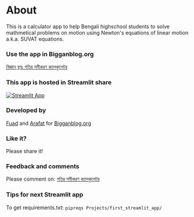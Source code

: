 # About
This is a calculator app to help Bengali highschool students to solve mathmetical problems on motion using Newton's equations of linear motion a.k.a. SUVAT equations.

### Use the app in Bigganblog.org
[বিজ্ঞান ব্লগঃ গতির সমীকরণ ক্যালকুলেটর](https://bigganblog.org/2021/03/গতির-সমীকরণ/)

### This app is hosted in Streamlit share 
[![Streamlit App](https://static.streamlit.io/badges/streamlit_badge_black_white.svg)](https://share.streamlit.io/acarafat/newton_calculator/main/newton_calc_app_v0.1.py/)

### Developed by 
[Fuad](https://bigganblog.org/author/koutuholi/) and [Arafat](https://bigganblog.org/author/arafat/) for [Bigganblog.org](https://bigganblog.org/)

### Like it?
Please share it!

### Feedback and comments
Please comment on: [গতির সমীকরণ ক্যালকুলেটর](https://bitly.com/2OZT9Kz)


### Tips for next Streamlit app
To get requirements.txt:
`pipreqs Projects/first_streamlit_app/`
